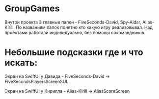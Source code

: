 # GroupGames
Внутри проекта 3 главные папки - FiveSeconds-David, Spy-Aidar, Alias-Kirill. По названиям папок понятно кто какую игру реализовывал. Над проектами работали индивидуально, без помощи сокомандников. 


# Небольшие подсказки где и что искать:
Экран на SwiftUI у Давида - FiveSeconds-David -> FiveSecondsPlayersScreenSUI.

Экран на SwiftUI у Кирилла - Alias-Kirill -> AliasScoreScreen
